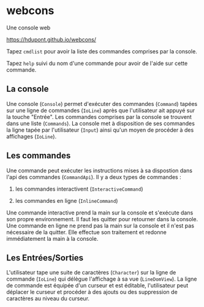 # webcons

Une console web

https://hdupont.github.io/webcons/

Tapez `cmdlist` pour avoir la liste des commandes comprises par la console.

Tapez `help` suivi du nom d'une commande pour avoir de l'aide sur cette commande.
  
## La console

Une console (`Console`) permet d'exécuter des commandes (`Command`) tapées sur une ligne de commandes (`IoLine`) après que l'utilisateur ait appuyé sur la touche "Entrée".
Les commandes comprises par la console se trouvent dans une liste (`Commands`).
La console met à disposition de ses commandes la ligne tapée par l'utilisateur (`Input`) ainsi qu'un moyen de procéder à des affichages (`IoLine`). 
 
## Les commandes
 
Une commande peut exécuter les instructions mises à sa dispostion dans l'api des commandes (`CommandApi`).
Il y a deux types de commandes :

1. les commandes interactivent (`InteractiveCommand`)

2. les commandes en ligne (`InlineCommand`)

Une commande interactive prend la main sur la console et s'exécute dans son propre environnement. Il faut les quitter pour retourner dans la console. Une commande en ligne ne prend pas la main sur la console et il n'est pas nécessaire de la quitter. Elle effectue son traitement et redonne immédiatement la main à la console.
 
##  Les Entrées/Sorties

L'utilisateur tape une suite de caractères (`Character`) sur la ligne de  commande (`IoLine`) qui délègue l'affichage à sa vue (`LineDomView`). La ligne de commande est équipée d'un curseur et est éditable, l'utilisateur peut déplacer le curseur et procéder à des ajouts ou des suppression de caractères au niveau du curseur.
